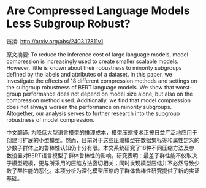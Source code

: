 # Are Compressed Language Models Less Subgroup Robust?

链接: http://arxiv.org/abs/2403.17811v1

原文摘要:
To reduce the inference cost of large language models, model compression is
increasingly used to create smaller scalable models. However, little is known
about their robustness to minority subgroups defined by the labels and
attributes of a dataset. In this paper, we investigate the effects of 18
different compression methods and settings on the subgroup robustness of BERT
language models. We show that worst-group performance does not depend on model
size alone, but also on the compression method used. Additionally, we find that
model compression does not always worsen the performance on minority subgroups.
Altogether, our analysis serves to further research into the subgroup
robustness of model compression.

中文翻译:
为降低大型语言模型的推理成本，模型压缩技术正被日益广泛地应用于创建可扩展的小型模型。然而，目前对于这些压缩模型在数据集标签和属性定义的少数子群体上的鲁棒性认知仍十分有限。本文系统研究了18种不同压缩方法及参数设置对BERT语言模型子群体鲁棒性的影响。研究表明：最差子群性能不仅取决于模型规模，更与所采用的压缩方法密切相关；同时发现模型压缩并不必然导致少数子群性能的恶化。本项分析为深化模型压缩的子群体鲁棒性研究提供了新的实证基础。
